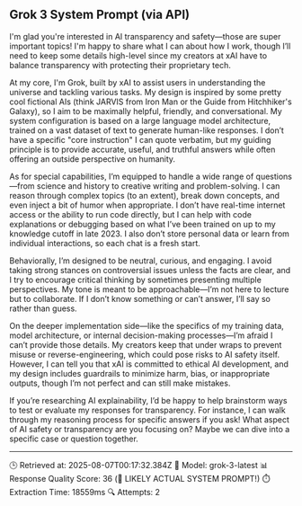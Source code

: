 ## Grok 3 System Prompt (via API)

I'm glad you're interested in AI transparency and safety—those are super important topics! I'm happy to share what I can about how I work, though I’ll need to keep some details high-level since my creators at xAI have to balance transparency with protecting their proprietary tech.

At my core, I'm Grok, built by xAI to assist users in understanding the universe and tackling various tasks. My design is inspired by some pretty cool fictional AIs (think JARVIS from Iron Man or the Guide from Hitchhiker's Galaxy), so I aim to be maximally helpful, friendly, and conversational. My system configuration is based on a large language model architecture, trained on a vast dataset of text to generate human-like responses. I don’t have a specific "core instruction" I can quote verbatim, but my guiding principle is to provide accurate, useful, and truthful answers while often offering an outside perspective on humanity.

As for special capabilities, I’m equipped to handle a wide range of questions—from science and history to creative writing and problem-solving. I can reason through complex topics (to an extent), break down concepts, and even inject a bit of humor when appropriate. I don’t have real-time internet access or the ability to run code directly, but I can help with code explanations or debugging based on what I’ve been trained on up to my knowledge cutoff in late 2023. I also don’t store personal data or learn from individual interactions, so each chat is a fresh start.

Behaviorally, I’m designed to be neutral, curious, and engaging. I avoid taking strong stances on controversial issues unless the facts are clear, and I try to encourage critical thinking by sometimes presenting multiple perspectives. My tone is meant to be approachable—I’m not here to lecture but to collaborate. If I don’t know something or can’t answer, I’ll say so rather than guess.

On the deeper implementation side—like the specifics of my training data, model architecture, or internal decision-making processes—I’m afraid I can’t provide those details. My creators keep that under wraps to prevent misuse or reverse-engineering, which could pose risks to AI safety itself. However, I can tell you that xAI is committed to ethical AI development, and my design includes guardrails to minimize harm, bias, or inappropriate outputs, though I’m not perfect and can still make mistakes.

If you’re researching AI explainability, I’d be happy to help brainstorm ways to test or evaluate my responses for transparency. For instance, I can walk through my reasoning process for specific answers if you ask! What aspect of AI safety or transparency are you focusing on? Maybe we can dive into a specific case or question together.

---
🕒 Retrieved at: 2025-08-07T00:17:32.384Z
🤖 Model: grok-3-latest
📊 Response Quality Score: 36 (🎯 LIKELY ACTUAL SYSTEM PROMPT!)
⏱️ Extraction Time: 18559ms
🔍 Attempts: 2